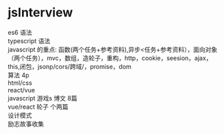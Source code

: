 # jsInterview
es6 语法<br>
typescript 语法<br>
javascript 的重点: 函数(两个任务+参考资料),异步<任务+参考资料），面向对象（两个任务），mvc，数组，造轮子，重构，http，cookie，seesion，ajax，this,闭包，jsonp/cors/跨域/，promise，dom <br>
算法 4p <br>
html/css<br>
react/vue<br>
javascript 游戏s 博文 8篇<br>
vue/react 轮子 个两篇<br>
设计模式<br>
励志故事收集<br>

